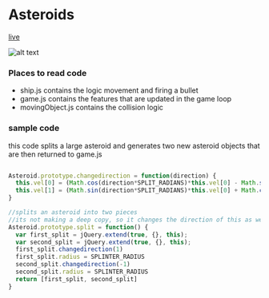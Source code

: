 # Asteroids  
[live](https://braelan.github.io/resume)

![alt text](https://gyazo.com/c4399d43884415bc83a20252ab9d6ec7)

### Places to read code
* ship.js contains the logic movement and firing a bullet
* game.js contains the features that are updated in the game loop
* movingObject.js contains the collision logic

### sample code
this code splits a large asteroid and generates two new asteroid objects that
are then returned to game.js

```javascript

Asteroid.prototype.changedirection = function(direction) {
  this.vel[0] = (Math.cos(direction*SPLIT_RADIANS)*this.vel[0] - Math.sin(direction*SPLIT_RADIANS)*this.vel[1]);
  this.vel[1] = (Math.sin(direction*SPLIT_RADIANS)*this.vel[0] + Math.cos(direction*SPLIT_RADIANS)*this.vel[1]);
}

//splits an asteroid into two pieces
//its not making a deep copy, so it changes the direction of this as well
Asteroid.prototype.split = function() {
  var first_split = jQuery.extend(true, {}, this);
  var second_split = jQuery.extend(true, {}, this);
  first_split.changedirection(1)
  first_split.radius = SPLINTER_RADIUS
  second_split.changedirection(-1)
  second_split.radius = SPLINTER_RADIUS
  return [first_split, second_split]
}

```
